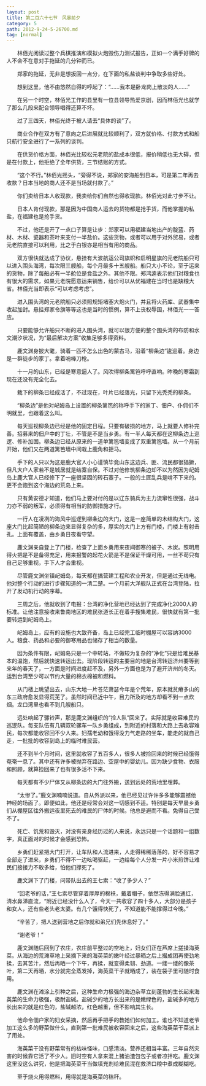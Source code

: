 ```yaml
---
layout: post
title: 第二百六十七节　风暴前夕
category: 5
path: 2012-9-24-5-26700.md
tag: [normal]
---
```


　　林佰光阅读过整个兵棋推演和模拟火炮毁伤力测试报告，正如一个满手好牌的人不会不在意对手拖延的几分钟而已。

　　郑家的拖延，无非是想扳回一点分，在下面的私盐谈判中争取多些好处。

　　想到这里，他不由悠然自得的哼起了：“……我本是卧龙岗上散淡的人……”

　　在另一个时空，林佰光工作的县里有一位县领导热爱京剧，因而林佰光也就学了那么几段来配合领导唱得还算不坏。

　　过了三四天，林佰光终于被人请去“具体的谈”了。

　　商业合作在双方有了意向之后进展就比较顺利了，双方就价格、付款方式和船只航行安全进行了一系列的谈判。

　　在供货价格方面，林佰光比较松元老院的盐成本很低，报价稍低也无大碍，但是在付款上，他拒绝了全年供货，三节结账的方式。

　　“这个不行。”林佰光摇头，“旁得不说，郑家的安海船到日本，可是第二年再去收款？日本当地的商人还不是当场就付款了。”

　　你们卖给日本人收现款，我卖给你们自然也得收现款。林佰光对此寸步不让。

　　日本人肯付现款，那是因为中国商人运去的货物都是抢手货，而他掌握的私盐，在福建也是抢手货。

　　不过，他还是开了一点口子算是让步：郑家可以用福建当地出产的靛蓝、药材、木材、瓷器和茶叶来支付一半盐价。这些货物，或者可以用于对外贸易，或者元老院直接可以利用，比之于白银亦是相当有用的商品。

　　双方很快就达成了协议，悬挂有大波航运公司旗帜和启明星旗的元老院船只可以进入围头海湾，每次限三艘船，每个月最多十五艘船。船只大小不论，至于运来的货物，除了每船必有一半舱位是食盐之外。其他不限。郑鸿逵表示他们对粮食也有很大的需求，如果元老院愿意运来销售，给价可以从优福建在当时也是缺粮大省。林佰光当即表示“可以考虑考虑”。

　　进入围头湾的元老院船只必须照规矩堵塞大炮火门，并且将火药库、武器集中收起加封。悬挂郑家令旗等等这也是当时的惯例，算不上丧权辱国，林佰光一一答应。

　　只要能够允许船只不断的进入围头湾，就可以很方便的整个围头湾的布防和水文潮汐状况，为“最后解决方案”收集足够多得资料。

　　鹿文渊身披大氅，骑着一匹不怎么出色的蒙古马，沿着“柳条边”逡巡着。身边是一群徒步的家丁。拿着哨棒刀枪。

　　十一月的山东，已经是寒意逼人了。风吹得柳条篱笆呼呼直响。昨晚的寒霜到现在还没有完全化去。

　　栽下的柳条已经成活了，不过现在，叶片已经落光，只留下光秃秃的柳条。

　　“柳条边”是他对屺姆岛上设置的柳条篱笆的称呼手下的家丁、佃户、仆佣们不明就里，也跟着这么叫。

　　每天巡视柳条边已经是他的固定日程。只要有破损的地方，马上就要人修补完善。招募来的佃户中的丁壮，不管是不是当乡勇。有一半人每天都在这柳条边上巡逻、修补加固。柳条边已经从原来的一道单篱笆墙变成了双重篱笆墙。从一个月前开始，他们又在两道篱笆墙中间栽上鹿角和拒马。

　　手下的人只以为这是鹿大官人小心谨慎毕竟山东这边兵、匪、流民都很猖獗，但凡大户人家若不是城居就是结寨自保。不过对他修筑柳条边却不以为然因为屺姆岛上鹿大官人已经修下了一座很坚固的砖石寨子。一般的土匪乱兵是啃不下来的。更不会跑到这个海边的荒岛上来。

　　只有黄安德才知道，他们马上要对付的是以辽东骑兵为主力流窜性很强，战斗力亦不弱的叛军，必须得有相当的防御措施才行。

　　一行人在凌冽的海风中巡逻到柳条边的大门，这是一座简单的木结构大门，这座大门比起简陋的柳条边来显得复杂的多，厚实的大门上方有门楼，门楼上有射击孔。上面有覆盖，由乡勇日夜看守望。

　　鹿文渊亲自登上了门楼，检查了上面乡勇用来夜间御寒的被子、木炭。照明用得火把是不是备得充足，用来报警的起花火箭是不是保证干燥可用，一丝不苟只有自己足够重视，手下人才会重视。

　　尽管鹿文渊坐镇屺姆岛，每天都在搞营建工程和农业开发，但是通过无线电。他对整个行动的进行步骤知道的一清二楚。一个月前大洋舰队正式在台湾登陆，拉开了发动机行动的序幕。

　　三周之后，他就收到了电报：台湾的净化营地已经达到了完成净化2000人的标准。让他注意接收来鲁南地区的难民张道长正在着手搜集难民，很快就有第一批要转运到屺姆岛上。

　　屺姆岛上，应有的设施也大致齐备，岛上已经完工临时棚屋可以容纳3000人。粮食、药品和必要的御寒用品也储存了相当的数量。

　　因为条件有限，屺姆岛只是一个中转站，不做较为复杂的“净化”只是给难民基本的温饱，然后就快速转运出去。现阶段转运的主要目的地是台湾转运济州要等到来年的春天了，一方面是时间进度赶不及，另外一方面也是为了避开济州的冬天。运到台湾至少可以节约大量的棉衣棉被和燃料。

　　从门楼上眺望出去，山东大地一片苍茫萧瑟今年是个荒年，原本就贫瘠多山的东三政府愈发显得荒芜了。虽然时间已近中午，目力所及的地方却看不到一点炊烟。龙口湾里也看不到几艘船只。

　　远处响起了骡铃声，那是鹿文渊组织的“捡人队”回来了。实际就是收容难民的巡逻队。每支队伍有几辆双轮骡车一队乡勇组成，到附近的村落和大路上去收容难民，每次都能收容回不少人来。妇孺老幼和饿得没力气走路的坐车，能走的就自己走，一批批的收容到岛上的临时难民营。

　　还不到半个月时间，这里就收容了五百多人，很多人被捡回来的时候已经饿得奄奄一息了。其中还有许多被抛弃在路边、空屋中的婴幼儿。因为缺少食物、衣服和照顾，就算捡回来了也有很多活不下来。

　　每天都有不少尸体又从柳条边的大门往外搬，送到远处的荒地里埋葬。

　　“太惨了。”鹿文渊喃喃说道。自从外派以来，他已经见过许许多多能够震撼他神经的场面了。即便如此，他还是经常会对这一切感到不适。特别是每天早晨乡勇们从棚屋区往外搬运夜里死去的难民的尸体的时候。他总是避而不看。免得自己受不了。

　　死亡、饥荒和毁灭，对没有亲身经历过的人来说，永远只是一个话题和一组数字，真正面对的时候才会感到恐怖。

　　乡勇们赶紧把大门打开，让车队和人流进来，人走得稀稀落落的，好不容易才全部走了进来，乡勇们不得不一边吆喝驱赶，一边给每个人分发一片小米煎饼让难民们接接力不敢多给，怕他们撑死了。

　　鹿文渊下了门楼，问带队出去的王七索：“收了多少人？”

　　“回老爷的话，”王七索尽管穿着厚厚的棉袄，戴着帽子，依然冻得满脸通红，清水鼻涕直流，“附近已经没什么人了，今天一共收容了四十多人，大部分是孩子和女人，还有些老头老太婆。有几个饿得快死了，不知道能不能撑得过今晚。”

　　“辛苦了，把人送到营地之后你就和弟兄们先休息好了。”

　　“谢老爷！”

　　鹿文渊随后回到了农庄，农庄前平整过的空地上，妇女们正在芦席上搓揉海英菜。从海边的荒滩草地上采摘下来的海英菜的嫩叶经过暴晒之后上撮成团再使劲地揉，去其苦汁，然后再晒一个下午，再揉，就变得柔韧、劲道。一缕一缕的像茶叶，第二天再晒，水分就完全蒸发掉，海英菜干子就晒成了，装在袋子里可随时食用。

　　鹿文渊在滩涂上引种之后，这种生命力极强的海边杂草立刻蓬勃的生长起来海英菜的生命力极强，极耐盐碱。盐碱少的地方长出来的是嫩绿色的，盐碱多的地方长出来的就是红色的，盐碱越浓，红色越重，但不影响其生长。

　　他命令佃户家的妇女采摘，然后再手把手的教她们如何加工。谁也不知道老爷加工这么多的野菜做什么，直到第一批难民被收容回来之后，这些海英菜干菜派上了用处。

　　海英菜干没有野菜常有的枯味怪味，口感清淡。营养还相当丰富。三年自然灾害的时候靠它活了不少人。旧时空有人拿来混上猪油渣包包子或者凉拌吃。鹿文渊这里没这么讲究，他是把海英菜干当做填充剂给难民混在救济口粮中煮成糊糊吃。

　　至于烧火用得燃料，用得就是海英菜的秸秆。